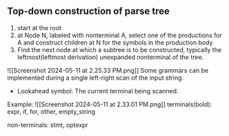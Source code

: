 Top-down construction of parse tree
---
1. start at the root
2. at Node N, labeled with nonterminal A, select one of the productions for A and construct children at N for the symbols in the production body
3. Find the next node at which a subtree is to be constructed, typically the leftmost(leftmost derivation) unexpanded nonterminal of the tree.

![[Screenshot 2024-05-11 at 2.25.33 PM.png]]
Some grammars can be implemented during a single left-right scan of the input string.

- Lookahead symbol:
	The current terminal being scanned.


Example:
![[Screenshot 2024-05-11 at 2.33.01 PM.png]]
terminals(bold): 
	expr, if, for, other, empty_string

non-terminals:
	stmt, optexpr

